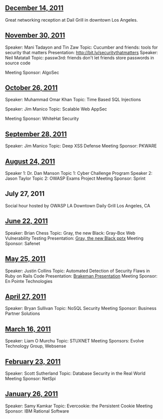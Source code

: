 ## [December 14, 2011](Los_Angeles/2011_Meetings/December_14 "wikilink")

Great networking reception at Dail Grill in downtown Los Angeles.

## [November 30, 2011](Los_Angeles/2011_Meetings/November_30 "wikilink")

Speaker: Mani Tadayon and Tin Zaw
Topic: Cucumber and friends: tools for security that matters
Presentation: <http://bit.ly/securitythatmatters>
Speaker: Neil Matatall
Topic: passw3rd: friends don't let friends store passwords in source
code

Meeting Sponsor: AlgoSec

## [October 26, 2011](Los_Angeles/2011_Meetings/October_26 "wikilink")

Speaker: Muhammad Omar Khan
Topic: Time Based SQL Injections

Speaker: Jim Manico
Topic: Scalable Web AppSec

Meeting Sponsor: WhiteHat Security

## [September 28, 2011](Los_Angeles/2011_Meetings/September_28 "wikilink")

Speaker: Jim Manico
Topic: Deep XSS Defense
Meeting Sponsor: PKWARE

## [August 24, 2011](Los_Angeles/2011_Meetings/August_24 "wikilink")

Speaker 1: Dr. Dan Manson
Topic 1: Cyber Challenge Program
Speaker 2: Jason Taylor
Topic 2: OWASP Exams Project
Meeting Sponsor: Sprint

## July 27, 2011

Social hour hosted by OWASP LA
Downtown Daily Grill
Los Angeles, CA

## [June 22, 2011](Los_Angeles/2011_Meetings/June_22 "wikilink")

Speaker: Brian Chess
Topic: Gray, the new Black: Gray-Box Web Vulnerability Testing
Presentation: [Gray, the new Black
pptx](Media:Gray,_the_new_black.pptx‎ "wikilink")
Meeting Sponsor: Safenet

## [May 25, 2011](Los_Angeles/2011_Meetings/May_25 "wikilink")

Speaker: Justin Collins
Topic: Automated Detection of Security Flaws in Ruby on Rails Code
Presentation: [Brakeman
Presentation](Media:Justin_Collins-OWASPLA-Brakeman.pdf "wikilink")
Meeting Sponsor: En Pointe Technologies

## [April 27, 2011](Los_Angeles/2011_Meetings/April_27 "wikilink")

Speaker: Bryan Sullivan
Topic: NoSQL Security
Meeting Sponsor: Business Partner Solutions

## [March 16, 2011](Los_Angeles/2011_Meetings/March_16 "wikilink")

Speaker: Liam O Murchu
Topic: STUXNET
Meeting Sponsors: Evolve Technology Group, Websense

## [February 23, 2011](Los_Angeles/2011_Meetings/February_23 "wikilink")

Speaker: Scott Sutherland
Topic: Database Security in the Real World
Meeting Sponsor: NetSpi

## [January 26, 2011](Los_Angeles/2011_Meetings/January_26 "wikilink")

Speaker: Samy Kamkar
Topic: Evercookie: the Persistent Cookie
Meeting Sponsor: IBM Rational Software